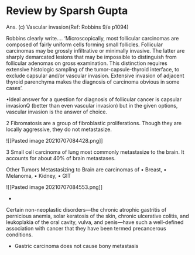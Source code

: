 



# Review by Sparsh Gupta

Ans. (c) Vascular invasion(Ref: Robbins 9/e p1094)

Robbins clearly write…. ‘Microscopically, most follicular carcinomas are composed of fairly uniform cells forming small follicles. Follicular carcinomas may be grossly infiltrative or minimally invasive. The latter are sharply demarcated lesions that may be impossible to distinguish from follicular adenomas on gross examination. This distinction requires extensive histologic sampling of the tumor-capsule-thyroid interface, to exclude capsular and/or vascular invasion. Extensive invasion of adjacent thyroid parenchyma makes the diagnosis of carcinoma obvious in some cases’.

•Ideal answer for a question for diagnosis of follicular cancer is capsular invasionQ (better than even vascular invasion) but in the given options, vascular invasion is the answer of choice.



2
Fibromatosis are a group of fibroblastic proliferations. Though they are locally aggressive, they do not metastasize.

![[Pasted image 20210707084428.png]]

3
Small cell carcinoma of lung most commonly metastasize to the brain. It accounts for about 40% of brain metastases.

Other Tumors Metastasizing to Brain are carcinomas of • Breast, • Melanoma, • Kidney, • GIT

![[Pasted image 20210707084553.png]]

-
Certain non-neoplastic disorders—the chronic atrophic gastritis of pernicious anemia, solar keratosis of the skin, chronic ulcerative colitis, and leukoplakia of the oral cavity, vulva, and penis—have such a well-defined association with cancer that they have been termed precancerous conditions.


- Gastric carcinoma does not cause bony metastasis

